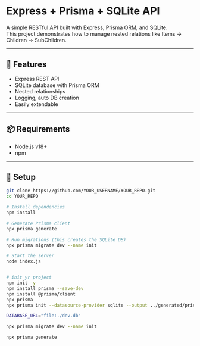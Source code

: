 # Express + Prisma + SQLite API

A simple RESTful API built with Express, Prisma ORM, and SQLite.  
This project demonstrates how to manage nested relations like Items → Children → SubChildren.

---

## 🚀 Features

- Express REST API
- SQLite database with Prisma ORM
- Nested relationships
- Logging, auto DB creation
- Easily extendable

---

## 📦 Requirements

- Node.js v18+
- npm

---

## 🔧 Setup

```bash
git clone https://github.com/YOUR_USERNAME/YOUR_REPO.git
cd YOUR_REPO

# Install dependencies
npm install

# Generate Prisma client
npx prisma generate

# Run migrations (this creates the SQLite DB)
npx prisma migrate dev --name init

# Start the server
node index.js


# init yr project
npm init -y
npm install prisma --save-dev
npm install @prisma/client
npx prisma
npx prisma init --datasource-provider sqlite --output ../generated/prisma

DATABASE_URL="file:./dev.db"

npx prisma migrate dev --name init

npx prisma generate

```
